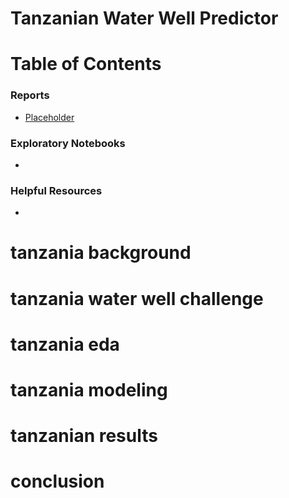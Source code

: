 # Tanzanian Water Well Predictor


# Table of Contents

### Reports
-   [Placeholder](Placeholder)


### Exploratory Notebooks
- 

### Helpful Resources
- 

# tanzania background

# tanzania water well challenge

# tanzania eda

# tanzania modeling

# tanzanian results

# conclusion
